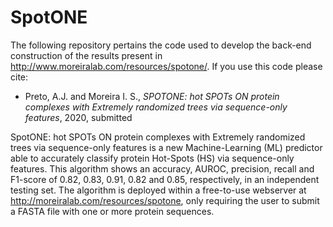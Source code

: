 # SpotONE

The following repository pertains the code used to develop the back-end construction of the results present in http://www.moreiralab.com/resources/spotone/. If you use this code please cite: 
- Preto, A.J. and Moreira I. S., *SPOTONE: hot SPOTs ON protein complexes with Extremely randomized trees via sequence-only features*, 2020, submitted

SpotONE: hot SPOTs ON protein complexes with Extremely randomized trees via sequence-only features is a new Machine-Learning (ML) predictor able to accurately classify protein Hot-Spots (HS) via sequence-only features. This algorithm shows an accuracy, AUROC, precision, recall and F1-score of 0.82, 0.83, 0.91, 0.82 and 0.85, respectively, in an independent testing set. The algorithm is deployed within a free-to-use webserver at http://moreiralab.com/resources/spotone, only requiring the user to submit a FASTA file with one or more protein sequences.
